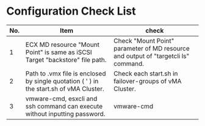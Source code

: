 # Configuration Check List
|No.|Item|check|
|---|--- |---  |
|  1| ECX MD resource "Mount Point" is same as iSCSI Target "backstore" file path. | Check "Mount Point" parameter of MD resource and output of "targetcli ls" command. ||
|  2| Path to .vmx file is enclosed by single quotation ( ' ) in the start.sh of vMA Cluster. | Check each start.sh in failover-groups of vMA Cluster. ||
|  3| vmware-cmd, esxcli and ssh command can execute without inputting password. | vmware-cmd ||
